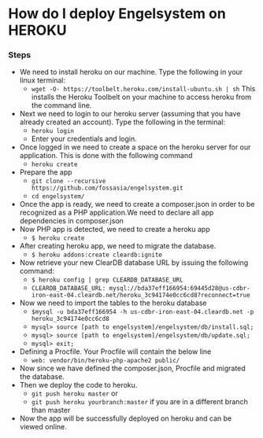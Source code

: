 # How do I deploy Engelsystem on HEROKU
### Steps

* We need to install heroku on our machine. Type the following in your linux terminal:
	* ```wget -O- https://toolbelt.heroku.com/install-ubuntu.sh | sh```
  This installs the Heroku Toolbelt on your machine to access heroku from the command line.
* Next we need to login to our heroku server (assuming that you have already created an account). Type the following in the terminal:
	* ```heroku login```
    * Enter your credentials and login.
* Once logged in we need to create a space on the heroku server for our application. This is done with the following command
	* ```heroku create```
* Prepare the app
    * ```git clone --recursive https://github.com/fossasia/engelsystem.git```
    * ```cd engelsystem/```
* Once the app is ready, we need to create a composer.json in order to be recognized as a PHP application.We need to declare all app dependencies in composer.json
* Now PHP app is detected, we need to create a heroku app
    * ```$ heroku create```
* After creating heroku app, we need to migrate the database.
    * ```$ heroku addons:create cleardb:ignite```
* Now retrieve your new ClearDB database URL by issuing the following command:
    * ```$ heroku config | grep CLEARDB_DATABASE_URL```
    * ```CLEARDB_DATABASE_URL: mysql://bda37eff166954:69445d28@us-cdbr-iron-east-04.cleardb.net/heroku_3c94174e0cc6cd8?reconnect=true```
* Now we need to import the tables to the heroku database
    * ```$mysql -u bda37eff166954 -h us-cdbr-iron-east-04.cleardb.net -p heroku_3c94174e0cc6cd8```
    * ```mysql> source [path to engelsystem]/engelsystem/db/install.sql;```
    * ```mysql> source [path to engelsystem]/engelsystem/db/update.sql;```
    * ```mysql> exit;```
* Defining a Procfile. Your Procfile will contain the below line
    *  ```web: vendor/bin/heroku-php-apache2 public/```
* Now since we have defined the composer.json, Procfile and migrated the database.
* Then we deploy the code to heroku.
	* ```git push heroku master``` or
    * ```git push heroku yourbranch:master``` if you are in a different branch than master
* Now the app will be successfully deployed on heroku and can be viewed online.
